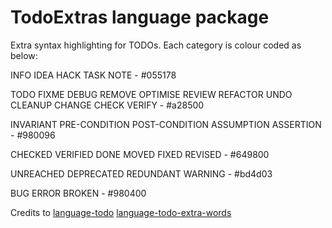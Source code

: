# TodoExtras language package

Extra syntax highlighting for TODOs. Each category is colour coded as below:

INFO IDEA HACK TASK NOTE - #055178

TODO FIXME DEBUG REMOVE OPTIMISE REVIEW
REFACTOR UNDO CLEANUP CHANGE CHECK VERIFY - #a28500

INVARIANT PRE-CONDITION POST-CONDITION
ASSUMPTION ASSERTION - #980096

CHECKED VERIFIED DONE MOVED FIXED REVISED - #649800

UNREACHED DEPRECATED REDUNDANT WARNING - #bd4d03

BUG ERROR BROKEN - #980400

Credits to
[language-todo](https://github.com/atom/language-todo)
[language-todo-extra-words](https://github.com/dkiyatkin/atom-language-todo-extra-words)
